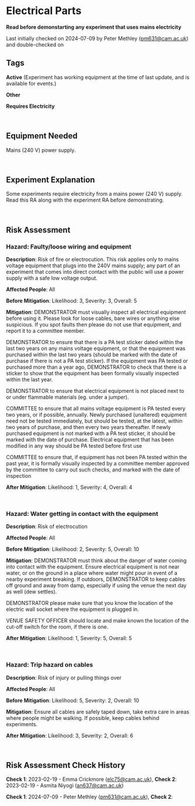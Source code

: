 # Electrical Parts

**Read before demonstarting any experiment that uses mains electricity** 

Last initially checked on 2024-07-09 by Peter Methley (pm631@cam.ac.uk) and double-checked on 


## Tags

<!--- Start Tags (DO NOT REMOVE THIS COMMENT) --->

<!-- List of all possible major tags: Delete as appropriate -->

**Active** (Experiment has working equipment at the time of last update, and is available for events.)

**Other**

**Requires Electricity**

<!-- Add any more tags that are appropriate -->

<!--- End Tags (DO NOT REMOVE THIS COMMENT) --->

<br/>

## Equipment Needed

Mains (240 V) power supply.

<br/>

## Experiment Explanation

Some experiments require electricity from a mains power (240 V) supply. Read this RA along with the experiment RA before demonstrating.

<br/>

## Risk Assessment


### **Hazard**: Faulty/loose wiring and equipment

**Description**: Risk of fire or electrocution. This risk applies only to mains voltage equipment that plugs into the 240V mains supply; any part of an experiment that comes into direct contact with the public will use a power supply with a safe low voltage output.

**Affected People**: All 

**Before Mitigation**: Likelihood: 3, Severity: 3, Overall: 5

**Mitigation**: DEMONSTRATOR must visually inspect all electrical equipment before using it. Please look for loose cables, bare wires or anything else suspicious. If you spot faults then please do not use that equipment, and report it to a committee member.

DEMONSTRATOR to ensure that there is a PA test sticker dated within the last two years on any mains voltage equipment, or that the equipment was purchased within the last two years (should be marked with the date of purchase if there is not a PA test sticker). If the equipment was PA tested or purchased more than a year ago, DEMONSTRATOR to check that there is a sticker to show that the equipment has been formally visually inspected within the last year.

DEMONSTRATOR to ensure that electrical equipment is not placed next to or under flammable materials (eg. under a jumper).

COMMITTEE to ensure that all mains voltage equipment is PA tested every two years, or if possible, annually. Newly purchased (unaltered) equipment need not be tested immediately, but should be tested, at the latest, within two years of purchase, and then every two years thereafter. If newly purchased equipment is not marked with a PA test sticker, it should be marked with the date of purchase. Electrical equipment that has been modified in any way should be PA tested before first use

COMMITTEE to ensure that, if equipment has not been PA tested within the past year, it is formally visually inspected by a committee member approved by the committee to carry out such checks, and marked with the date of inspection</p>
			

**After Mitigation**: Likelihood: 1, Severity: 4, Overall: 4

<br/>

### **Hazard**: Water getting in contact with the equipment

**Description**: Risk of electrocution

**Affected People**: All 

**Before Mitigation**: Likelihood: 2, Severity: 5, Overall: 10

**Mitigation**: DEMONSTRATOR must think about the danger of water coming into contact with the equipment. Ensure electrical equipment is not near water, or on the ground in a place where water might pour in event of a nearby experiment breaking.
If outdoors, DEMONSTRATOR to keep cables off ground and away from damp, especially if using the venue the next day as well (dew settles).

DEMONSTRATOR please make sure that you know the location of the electric wall socket where the equipment is plugged in.

VENUE SAFETY OFFICER should locate and make known the location of the cut-off switch for the room, if there is one.
			

**After Mitigation**: Likelihood: 1, Severity: 5, Overall: 5

<br/>

### **Hazard**: Trip hazard on cables

**Description**: Risk of injury or pulling things over

**Affected People**: All 

**Before Mitigation**: Likelihood: 5, Severity: 2, Overall: 10

**Mitigation**: Ensure all cables are safely taped down, take extra care in areas where people might be walking. If possible, keep cables behind experiments.

**After Mitigation**: Likelihood: 3, Severity: 2, Overall: 6

<br/>
<!-- End of hazard section. -->

## Risk Assessment Check History

**Check 1**: 2023-02-19 - Emma Crickmore (elc75@cam.ac.uk), **Check 2**: 2023-02-19 - Asmita Niyogi (an637@cam.ac.uk)

**Check 1**: 2024-07-09 - Peter Methley (pm631@cam.ac.uk), **Check 2**: 

<!-- (duplicate as necessary) -->

